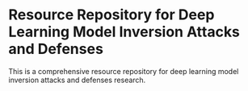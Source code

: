 # Resource Repository for Deep Learning Model Inversion Attacks and Defenses
This is a comprehensive resource repository for deep learning model inversion attacks and defenses research.
